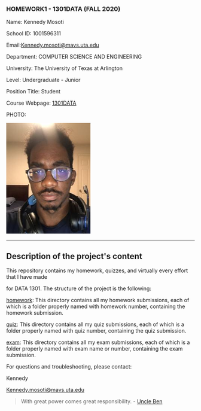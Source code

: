 ### HOMEWORK1 - 1301DATA (FALL 2020)

Name: Kennedy Mosoti

School ID: 1001596311

Email:Kennedy.mosoti@mavs.uta.edu

Department: COMPUTER SCIENCE AND ENGINEERING

University: The University of Texas at Arlington

Level: Undergraduate - Junior

Position Title: Student

Course Webpage: [1301DATA](https://www.cdslab.org/IDS2020F/)

PHOTO:

![My Picture](https://github.com/kmosoti/1301_DATA/blob/master/images/MyPic.png)
        
---

## Description of the project's content
This repository contains my homework, quizzes, and virtually every effort that I have made

for DATA 1301. The structure of the project is the following:

[homework](https://github.com/kmosoti/1301_DATA/tree/master/homework/): This directory contains all my homework submissions, each of which is a folder properly named with homework number, containing the homework submission.

[quiz](https://github.com/kmosoti/1301_DATA/tree/master/quiz/): This directory contains all my quiz submissions, each of which is a folder properly named with quiz number, containing the quiz submission.

[exam](https://github.com/kmosoti/1301_DATA/tree/master/exam/): This directory contains all my exam submissions, each of which is a folder properly named with exam name or number, containing the exam submission.

For questions and troubleshooting, please contact:

Kennedy

Kennedy.mosoti@mavs.uta.edu

>With great power comes great responsibility. - [Uncle Ben](https://en.wikipedia.org/wiki/Uncle_Ben)
